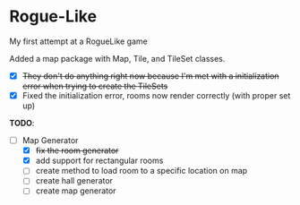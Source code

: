 Rogue-Like
==========

My first attempt at a RogueLike game

Added a map package with Map, Tile, and TileSet classes.
* [X] ~~They don't do anything right now because I'm met with a initialization error when trying to create the TileSets~~
* [X] Fixed the initialization error, rooms now render correctly (with proper set up)

**TODO**: 

* [ ] Map Generator
	* [X] ~~fix the room generator~~
	* [X] add support for rectangular rooms
	* [ ] create method to load room to a specific location on map
	* [ ] create hall generator
	* [ ] create map generator 
